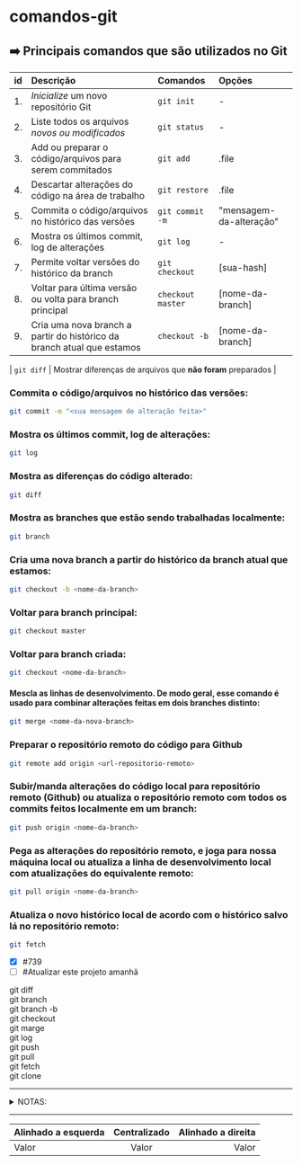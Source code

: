 # comandos-git
## ➡️ Principais comandos que são utilizados no Git

| **id** | **Descrição** | **Comandos** | **Opções** |
| :-----:| :------------ | :----------- | :--------- |
| 1. | *Inicialize* um novo repositório Git | `git init` | - |
| 2. | Liste todos os arquivos *novos ou modificados* | `git status` | - |
| 3. | Add ou preparar o código/arquivos para serem commitados | `git add` | .file  |
| 4. | Descartar alterações do código na área de trabalho | `git restore` | .file  |
| 5. | Commita o código/arquivos no histórico das versões | `git commit -m` | "mensagem-da-alteração" |
| 6. | Mostra os últimos commit, log de alterações | `git log` | - |
| 7. | Permite voltar versões do histórico da branch | `git checkout` | [sua-hash] |
| 8. | Voltar para última versão ou volta para branch principal | `checkout master` | [nome-da-branch] |
| 9. | Cria uma nova branch a partir do histórico da branch atual que estamos | `checkout -b` | [nome-da-branch] |

| `git diff` | Mostrar diferenças de arquivos que **não foram** preparados |



### Commita o código/arquivos no histórico das versões:
```bash
git commit -m "<sua mensagem de alteração feita>"
```

### Mostra os últimos commit, log de alterações:
```bash
git log
```

### Mostra as diferenças do código alterado:
```bash
git diff
```

### Mostra as branches que estão sendo trabalhadas localmente:
```bash
git branch
```
### Cria uma nova branch a partir do histórico da branch atual que estamos:
```bash
git checkout -b <nome-da-branch>
```

### Voltar para branch principal:
```bash
git checkout master
```

### Voltar para branch criada:
```bash
git checkout <nome-da-branch>
```

#### Mescla as linhas de desenvolvimento. De modo geral, esse comando é usado para combinar alterações feitas em dois branches distinto:
```bash
git merge <nome-da-nova-branch>
```

### Preparar o repositório remoto do código para Github
```bash
git remote add origin <url-repositorio-remoto>
```

### Subir/manda alterações do código local para repositório remoto (Github) ou atualiza o repositório remoto com todos os commits feitos localmente em um branch:
```bash
git push origin <nome-da-branch>
```

### Pega as alterações do repositório remoto, e joga para nossa máquina local ou atualiza a linha de desenvolvimento local com atualizações do equivalente remoto:
```bash
git pull origin <nome-da-branch>
```

### Atualiza o novo histórico local de acordo com o histórico salvo lá no repositório remoto:
```bash
git fetch
```

- [x] #739
- [ ] #Atualizar este projeto amanhã

<p>
git diff</br>
git branch</br>
git branch -b</br>
git checkout</br>
git marge</br>
git log</br>
git push</br>
git pull</br>
git fetch</br>
git clone</br>
</p>
<hr>
<details>
<summary>NOTAS:</summary>
➡️ Algumas observações importantes:  

1. O comando `git add` podemos usar <font color="magenta">nome-do-arquivo</font> ou simplesmente usar um ponto <font color="magenta">"."</font> para adicionar todos os arquivos não trackeados;  

1. O comando `git restore` podemos usar <font color="magenta">nome-do-arquivo</font> ou simplesmente usar um <font color="magenta">"."</font> para restaurar todos os arquivos que foram adicionados indevidamente;  

>**Detalhe:** Se você tiver qualquer modificação pendente que ainda não foi "comitada". Faça um `git add` e um `git commit -m "sua msg"` antes de realizar um `git checkout` para retornar uma versão.

</details>
<hr>

Alinhado a esquerda | Centralizado | Alinhado a direita
:--------- | :------: | -------:
Valor | Valor | Valor